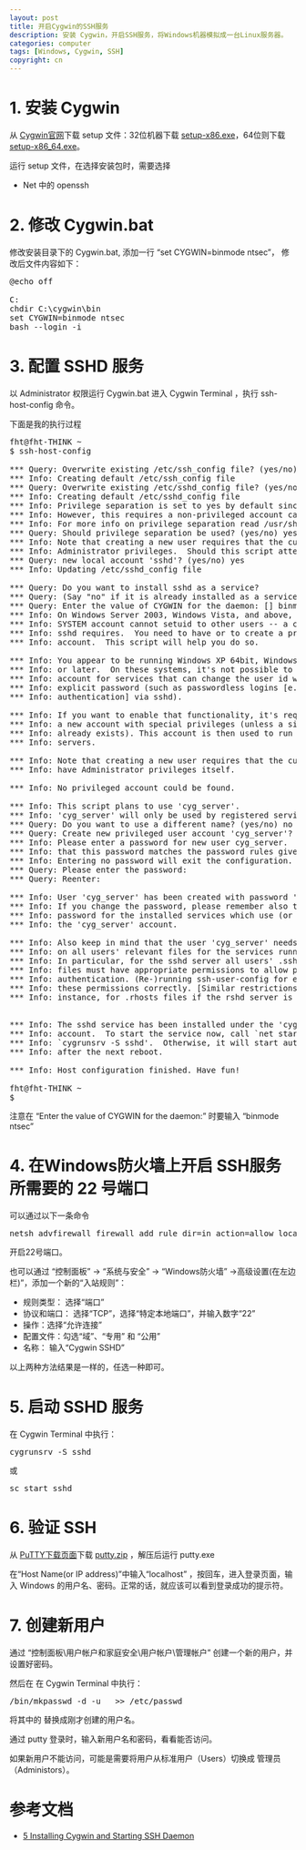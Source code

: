 ```yaml
---
layout: post
title: 开启Cygwin的SSH服务
description: 安装 Cygwin，开启SSH服务，将Windows机器模拟成一台Linux服务器。
categories: computer
tags: [Windows, Cygwin, SSH]
copyright: cn
---
```



# 1. 安装 Cygwin

从 [Cygwin官网](http://www.cygwin.com/)下载 setup 文件：32位机器下载 [setup-x86.exe](http://cygwin.com/setup-x86.exe)，64位则下载 [setup-x86_64.exe](http://cygwin.com/setup-x86_64.exe)。

运行 setup 文件，在选择安装包时，需要选择

* Net 中的 openssh

# 2. 修改 Cygwin.bat

修改安装目录下的 Cygwin.bat, 添加一行 “set CYGWIN=binmode ntsec”， 修改后文件内容如下：

<pre>
@echo off

C:
chdir C:\cygwin\bin
set CYGWIN=binmode ntsec
bash --login -i
</pre>


# 3. 配置 SSHD 服务

以 Administrator 权限运行 Cygwin.bat 进入 Cygwin Terminal ，执行 ssh-host-config 命令。

下面是我的执行过程

<pre>
fht@fht-THINK ~
$ ssh-host-config

*** Query: Overwrite existing /etc/ssh_config file? (yes/no) yes
*** Info: Creating default /etc/ssh_config file
*** Query: Overwrite existing /etc/sshd_config file? (yes/no) yes
*** Info: Creating default /etc/sshd_config file
*** Info: Privilege separation is set to yes by default since OpenSSH 3.3.
*** Info: However, this requires a non-privileged account called 'sshd'.
*** Info: For more info on privilege separation read /usr/share/doc/openssh/README.privsep.
*** Query: Should privilege separation be used? (yes/no) yes
*** Info: Note that creating a new user requires that the current account have
*** Info: Administrator privileges.  Should this script attempt to create a
*** Query: new local account 'sshd'? (yes/no) yes
*** Info: Updating /etc/sshd_config file

*** Query: Do you want to install sshd as a service?
*** Query: (Say "no" if it is already installed as a service) (yes/no) yes
*** Query: Enter the value of CYGWIN for the daemon: [] binmode ntsec
*** Info: On Windows Server 2003, Windows Vista, and above, the
*** Info: SYSTEM account cannot setuid to other users -- a capability
*** Info: sshd requires.  You need to have or to create a privileged
*** Info: account.  This script will help you do so.

*** Info: You appear to be running Windows XP 64bit, Windows 2003 Server,
*** Info: or later.  On these systems, it's not possible to use the LocalSystem
*** Info: account for services that can change the user id without an
*** Info: explicit password (such as passwordless logins [e.g. public key
*** Info: authentication] via sshd).

*** Info: If you want to enable that functionality, it's required to create
*** Info: a new account with special privileges (unless a similar account
*** Info: already exists). This account is then used to run these special
*** Info: servers.

*** Info: Note that creating a new user requires that the current account
*** Info: have Administrator privileges itself.

*** Info: No privileged account could be found.

*** Info: This script plans to use 'cyg_server'.
*** Info: 'cyg_server' will only be used by registered services.
*** Query: Do you want to use a different name? (yes/no) no
*** Query: Create new privileged user account 'cyg_server'? (yes/no) yes
*** Info: Please enter a password for new user cyg_server.  Please be sure
*** Info: that this password matches the password rules given on your system.
*** Info: Entering no password will exit the configuration.
*** Query: Please enter the password:
*** Query: Reenter:

*** Info: User 'cyg_server' has been created with password 'Linux123#'.
*** Info: If you change the password, please remember also to change the
*** Info: password for the installed services which use (or will soon use)
*** Info: the 'cyg_server' account.

*** Info: Also keep in mind that the user 'cyg_server' needs read permissions
*** Info: on all users' relevant files for the services running as 'cyg_server'.
*** Info: In particular, for the sshd server all users' .ssh/authorized_keys
*** Info: files must have appropriate permissions to allow public key
*** Info: authentication. (Re-)running ssh-user-config for each user will set
*** Info: these permissions correctly. [Similar restrictions apply, for
*** Info: instance, for .rhosts files if the rshd server is running, etc].


*** Info: The sshd service has been installed under the 'cyg_server'
*** Info: account.  To start the service now, call `net start sshd' or
*** Info: `cygrunsrv -S sshd'.  Otherwise, it will start automatically
*** Info: after the next reboot.

*** Info: Host configuration finished. Have fun!

fht@fht-THINK ~
$
</pre>

注意在 “Enter the value of CYGWIN for the daemon:” 时要输入 “binmode ntsec”


# 4. 在Windows防火墙上开启 SSH服务所需要的 22 号端口

可以通过以下一条命令
<pre>
netsh advfirewall firewall add rule dir=in action=allow localport=22 protocol=tcp name="Cygwin SSHD"
</pre>
开启22号端口。

也可以通过 “控制面板” -> “系统与安全” -> “Windows防火墙”  ->高级设置(在左边栏)”，添加一个新的“入站规则”：

* 规则类型： 选择“端口”
* 协议和端口： 选择“TCP”，选择“特定本地端口”，并输入数字“22”
* 操作：选择“允许连接”
* 配置文件：勾选“域”、“专用” 和 “公用”
* 名称： 输入“Cygwin SSHD”

以上两种方法结果是一样的，任选一种即可。

# 5. 启动 SSHD 服务

在 Cygwin Terminal 中执行：
<pre>
cygrunsrv -S sshd
</pre>
 或
<pre>
sc start sshd
</pre>


# 6. 验证 SSH

从 [PuTTY下载页面]((http://www.chiark.greenend.org.uk/~sgtatham/putty/download.html) )下载 [putty.zip](http://the.earth.li/~sgtatham/putty/latest/x86/putty.zip) ，解压后运行 putty.exe 

在“Host Name(or IP address)”中输入“localhost” ，按回车，进入登录页面，输入 Windows 的用户名、密码。正常的话，就应该可以看到登录成功的提示符。


# 7. 创建新用户

通过 “控制面板\用户帐户和家庭安全\用户帐户\管理帐户” 创建一个新的用户，并设置好密码。

然后在 在 Cygwin Terminal 中执行：
<pre>
/bin/mkpasswd -d -u <USER>  >> /etc/passwd 
</pre>

将其中的<USER> 替换成刚才创建的用户名。


通过 putty 登录时，输入新用户名和密码，看看能否访问。

如果新用户不能访问，可能是需要将用户从标准用户（Users）切换成 管理员（Administors）。

# 参考文档

* [5 Installing Cygwin and Starting SSH Daemon](http://docs.oracle.com/cd/E24628_01/install.121/e22624/preinstall_req_cygwin_ssh.htm)
